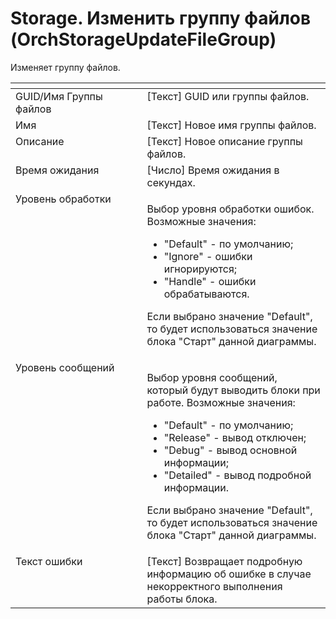 # Storage. Изменить группу файлов (OrchStorageUpdateFileGroup)

Изменяет группу файлов.

<table data-header-hidden><thead><tr><th width="201.41668701171875" valign="top"></th><th width="284.91680908203125" valign="top"></th></tr></thead><tbody><tr><td valign="top">GUID/Имя Группы файлов</td><td valign="top">[Текст] GUID или группы файлов.</td></tr><tr><td valign="top">Имя</td><td valign="top">[Текст] Новое имя группы файлов.</td></tr><tr><td valign="top">Описание</td><td valign="top">[Текст] Новое описание группы файлов.</td></tr><tr><td valign="top">Время ожидания</td><td valign="top">[Число] Время ожидания в секундах.</td></tr><tr><td valign="top">Уровень обработки</td><td valign="top"><p>Выбор уровня обработки ошибок. Возможные значения: </p><ul><li>"Default" - по умолчанию; </li><li>"Ignore" - ошибки игнорируются; </li><li>"Handle" - ошибки обрабатываются. </li></ul><p>Если выбрано значение "Default", то будет использоваться значение блока "Старт" данной диаграммы.</p></td></tr><tr><td valign="top">Уровень сообщений</td><td valign="top"><p>Выбор уровня сообщений, который будут выводить блоки при работе. Возможные значения: </p><ul><li>"Default" - по умолчанию; </li><li>"Release" - вывод отключен; </li><li>"Debug" - вывод основной информации; </li><li>"Detailed" - вывод подробной информации. </li></ul><p>Если выбрано значение "Default", то будет использоваться значение блока "Старт" данной диаграммы.</p></td></tr><tr><td valign="top">Текст ошибки</td><td valign="top">[Текст] Возвращает подробную информацию об ошибке в случае некорректного выполнения работы блока.</td></tr></tbody></table>
